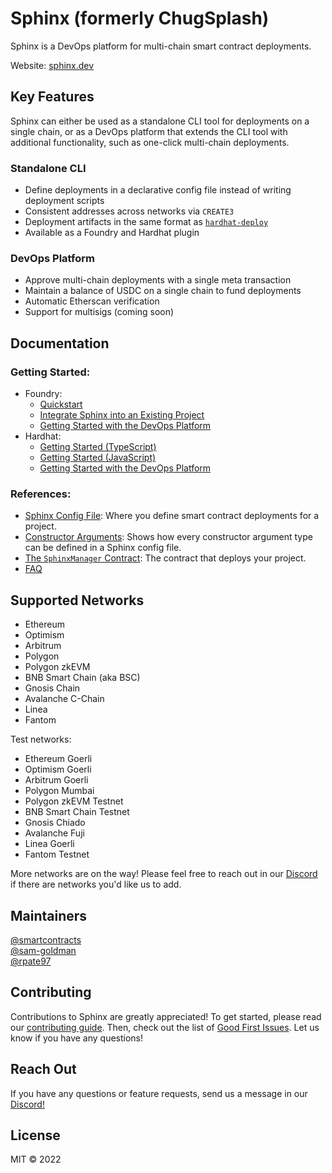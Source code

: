 # Sphinx (formerly ChugSplash)

Sphinx is a DevOps platform for multi-chain smart contract deployments.

Website: [sphinx.dev](https://sphinx.dev)

## Key Features

Sphinx can either be used as a standalone CLI tool for deployments on a single chain, or as a DevOps platform that extends the CLI tool with additional functionality, such as one-click multi-chain deployments.

### Standalone CLI
- Define deployments in a declarative config file instead of writing deployment scripts
- Consistent addresses across networks via `CREATE3`
- Deployment artifacts in the same format as [`hardhat-deploy`](https://github.com/wighawag/hardhat-deploy)
- Available as a Foundry and Hardhat plugin

### DevOps Platform
- Approve multi-chain deployments with a single meta transaction
- Maintain a balance of USDC on a single chain to fund deployments
- Automatic Etherscan verification
- Support for multisigs (coming soon)

## Documentation

### Getting Started:
- Foundry:
  - [Quickstart](https://github.com/sphinx-labs/sphinx/blob/develop/docs/cli-foundry-quickstart.md)
  - [Integrate Sphinx into an Existing Project](https://github.com/sphinx-labs/sphinx/blob/develop/docs/cli-foundry-existing-project.md)
  - [Getting Started with the DevOps Platform](https://github.com/sphinx-labs/sphinx/blob/develop/docs/ops-foundry-getting-started.md)
- Hardhat:
  - [Getting Started (TypeScript)](https://github.com/sphinx-labs/sphinx/blob/develop/docs/cli-hardhat-ts-getting-started.md)
  - [Getting Started (JavaScript)](https://github.com/sphinx-labs/sphinx/blob/develop/docs/cli-hardhat-js-getting-started.md)
  - [Getting Started with the DevOps Platform](https://github.com/sphinx-labs/sphinx/blob/develop/docs/ops-hardhat-getting-started.md)

### References:
- [Sphinx Config File](https://github.com/sphinx-labs/sphinx/blob/develop/docs/config-file.md): Where you define smart contract deployments for a project.
- [Constructor Arguments](https://github.com/sphinx-labs/sphinx/blob/develop/docs/constructor-args.md): Shows how every constructor argument type can be defined in a Sphinx config file.
- [The `SphinxManager` Contract](https://github.com/sphinx-labs/sphinx/blob/develop/docs/sphinx-manager.md): The contract that deploys your project.
- [FAQ](https://github.com/sphinx-labs/sphinx/blob/develop/docs/faq.md)

## Supported Networks

* Ethereum
* Optimism
* Arbitrum
* Polygon
* Polygon zkEVM
* BNB Smart Chain (aka BSC)
* Gnosis Chain
* Avalanche C-Chain
* Linea
* Fantom

Test networks:
* Ethereum Goerli
* Optimism Goerli
* Arbitrum Goerli
* Polygon Mumbai
* Polygon zkEVM Testnet
* BNB Smart Chain Testnet
* Gnosis Chiado
* Avalanche Fuji
* Linea Goerli
* Fantom Testnet

More networks are on the way! Please feel free to reach out in our [Discord](https://discord.gg/7Gc3DK33Np) if there are networks you'd like us to add.

## Maintainers

[@smartcontracts](https://github.com/smartcontracts)\
[@sam-goldman](https://github.com/sam-goldman)\
[@rpate97](https://github.com/RPate97)

## Contributing

Contributions to Sphinx are greatly appreciated! To get started, please read our [contributing guide](https://github.com/sphinx/sphinx/blob/develop/CONTRIBUTING.md). Then, check out the list of [Good First Issues](https://github.com/sphinx/sphinx/contribute). Let us know if you have any questions!

## Reach Out

If you have any questions or feature requests, send us a message in our [Discord!](https://discord.gg/7Gc3DK33Np)

## License

MIT © 2022

